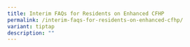 ```yaml
---
title: Interim FAQs for Residents on Enhanced CFHP
permalink: /interim-faqs-for-residents-on-enhanced-cfhp/
variant: tiptap
description: ""
---
```

